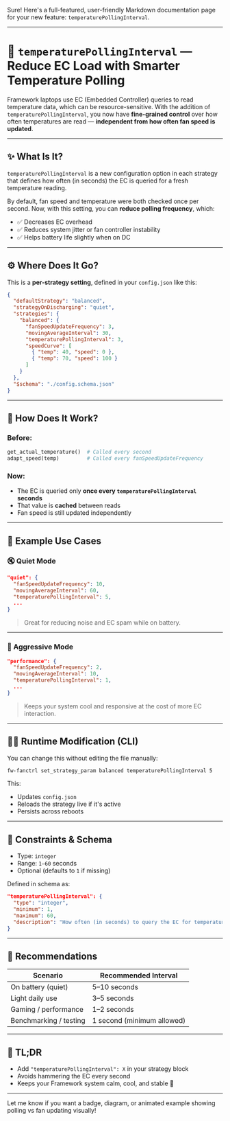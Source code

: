 Sure! Here's a full-featured, user-friendly Markdown documentation page for your new feature: `temperaturePollingInterval`.

---

# 🔧 `temperaturePollingInterval` — Reduce EC Load with Smarter Temperature Polling

Framework laptops use EC (Embedded Controller) queries to read temperature data, which can be resource-sensitive.
With the addition of `temperaturePollingInterval`, you now have **fine-grained control** over how often temperatures are read — **independent from how often fan speed is updated**.

---

## ✨ What Is It?

`temperaturePollingInterval` is a new configuration option in each strategy that defines how often (in seconds) the EC is queried for a fresh temperature reading.

By default, fan speed and temperature were both checked once per second. Now, with this setting, you can **reduce polling frequency**, which:

* ✅ Decreases EC overhead
* ✅ Reduces system jitter or fan controller instability
* ✅ Helps battery life slightly when on DC

---

## ⚙️ Where Does It Go?

This is a **per-strategy setting**, defined in your `config.json` like this:

```json
{
  "defaultStrategy": "balanced",
  "strategyOnDischarging": "quiet",
  "strategies": {
    "balanced": {
      "fanSpeedUpdateFrequency": 3,
      "movingAverageInterval": 30,
      "temperaturePollingInterval": 3,
      "speedCurve": [
        { "temp": 40, "speed": 0 },
        { "temp": 70, "speed": 100 }
      ]
    }
  },
  "$schema": "./config.schema.json"
}
```

---

## 📐 How Does It Work?

### Before:

```python
get_actual_temperature()  # Called every second
adapt_speed(temp)         # Called every fanSpeedUpdateFrequency
```

### Now:

* The EC is queried only **once every `temperaturePollingInterval` seconds**
* That value is **cached** between reads
* Fan speed is still updated independently

---

## 🧪 Example Use Cases

### 🔇 Quiet Mode

```json
"quiet": {
  "fanSpeedUpdateFrequency": 10,
  "movingAverageInterval": 60,
  "temperaturePollingInterval": 5,
  ...
}
```

> Great for reducing noise and EC spam while on battery.

---

### 🐝 Aggressive Mode

```json
"performance": {
  "fanSpeedUpdateFrequency": 2,
  "movingAverageInterval": 10,
  "temperaturePollingInterval": 1,
  ...
}
```

> Keeps your system cool and responsive at the cost of more EC interaction.

---

## 🧑‍💻 Runtime Modification (CLI)

You can change this without editing the file manually:

```bash
fw-fanctrl set_strategy_param balanced temperaturePollingInterval 5
```

This:

* Updates `config.json`
* Reloads the strategy live if it's active
* Persists across reboots

---

## 📏 Constraints & Schema

* Type: `integer`
* Range: `1–60` seconds
* Optional (defaults to `1` if missing)

Defined in schema as:

```json
"temperaturePollingInterval": {
  "type": "integer",
  "minimum": 1,
  "maximum": 60,
  "description": "How often (in seconds) to query the EC for temperature. Reduces load on EC."
}
```

---

## 📝 Recommendations

| Scenario               | Recommended Interval           |
| ---------------------- | ------------------------------ |
| On battery (quiet)     | 5–10 seconds                   |
| Light daily use        | 3–5 seconds                    |
| Gaming / performance   | 1–2 seconds                    |
| Benchmarking / testing | 1 second (minimum allowed) |

---

## 🧠 TL;DR

* Add `"temperaturePollingInterval": X` in your strategy block
* Avoids hammering the EC every second
* Keeps your Framework system calm, cool, and stable 🧊

---

Let me know if you want a badge, diagram, or animated example showing polling vs fan updating visually!

